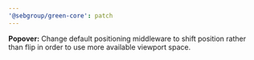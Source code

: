 ```yaml
---
'@sebgroup/green-core': patch
---
```


**Popover:** Change default positioning middleware to shift position rather than flip in order to use more available viewport space.
